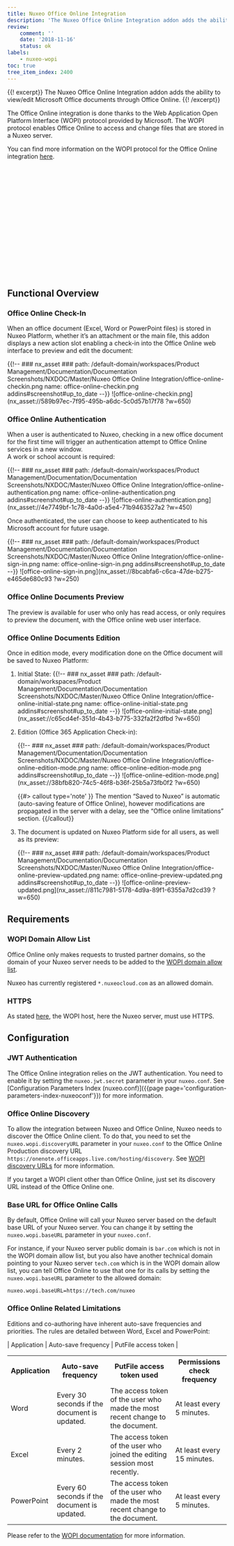 ```yaml
---
title: Nuxeo Office Online Integration
description: 'The Nuxeo Office Online Integration addon adds the ability to view/edit Microsoft Office documents through Office Online.'
review:
    comment: ''
    date: '2018-11-16'
    status: ok
labels:
    - nuxeo-wopi
toc: true
tree_item_index: 2400
---
```


{{! excerpt}}
The Nuxeo Office Online Integration addon adds the ability to view/edit Microsoft Office documents through Office Online.
{{! /excerpt}}

The Office Online integration is done thanks to the Web Application Open Platform Interface (WOPI) protocol provided by Microsoft. The WOPI protocol enables Office Online to access and change files that are stored in a Nuxeo server.

You can find more information on the WOPI protocol for the Office Online integration [here](https://docs.microsoft.com/en-us/microsoft-365/cloud-storage-partner-program/online/).

<script src="https://fast.wistia.com/embed/medias/qvuc7teh6i.jsonp" async></script><script src="https://fast.wistia.com/assets/external/E-v1.js" async></script><span class="wistia_embed wistia_async_qvuc7teh6i popover=true popoverAnimateThumbnail=true" style="display:inline-block;height:250px;position:relative;width:500px">&nbsp;</span>

## Functional Overview

### Office Online Check-In

When an office document (Excel, Word or PowerPoint files) is stored in Nuxeo Platform, whether it’s an attachment or the main file, this addon displays a new action slot enabling a check-in into the Office Online web interface to preview and edit the document:

{{!--     ### nx_asset ###
    path: /default-domain/workspaces/Product Management/Documentation/Documentation Screenshots/NXDOC/Master/Nuxeo Office Online Integration/office-online-checkin.png
    name: office-online-checkin.png
    addins#screenshot#up_to_date
--}}
![office-online-checkin.png](nx_asset://589b97ec-7f95-495b-a6dc-5c0d57b17f78 ?w=650)

### Office Online Authentication

When a user is authenticated to Nuxeo, checking in a new office document for the first time will trigger an authentication attempt to Office Online services in a new window. </br>
A work or school account is required:

{{!--     ### nx_asset ###
    path: /default-domain/workspaces/Product Management/Documentation/Documentation Screenshots/NXDOC/Master/Nuxeo Office Online Integration/office-online-authentication.png
    name: office-online-authentication.png
    addins#screenshot#up_to_date
--}}
![office-online-authentication.png](nx_asset://4e7749bf-1c78-4a0d-a5e4-71b9463527a2 ?w=450)

Once authenticated, the user can choose to keep authenticated to his Microsoft account for future usage.

{{!--     ### nx_asset ###
    path: /default-domain/workspaces/Product Management/Documentation/Documentation Screenshots/NXDOC/Master/Nuxeo Office Online Integration/office-online-sign-in.png
    name: office-online-sign-in.png
    addins#screenshot#up_to_date
--}}
![office-online-sign-in.png](nx_asset://8bcabfa6-c6ca-47de-b275-e465de680c93 ?w=250)

### Office Online Documents Preview

The preview is available for user who only has read access, or only requires to preview the document, with the Office online web user interface.

### Office Online Documents Edition

Once in edition mode, every modification done on the Office document will be saved to Nuxeo Platform:

1. Initial State:
    {{!--     ### nx_asset ###
      path: /default-domain/workspaces/Product Management/Documentation/Documentation Screenshots/NXDOC/Master/Nuxeo Office Online Integration/office-online-initial-state.png
      name: office-online-initial-state.png
      addins#screenshot#up_to_date
    --}}
    ![office-online-initial-state.png](nx_asset://c65cd4ef-351d-4b43-b775-332fa2f2dfbd ?w=650)
1. Edition (Office 365 Application Check-in):

    {{!--     ### nx_asset ###
      path: /default-domain/workspaces/Product Management/Documentation/Documentation Screenshots/NXDOC/Master/Nuxeo Office Online Integration/office-online-edition-mode.png
      name: office-online-edition-mode.png
      addins#screenshot#up_to_date
    --}}
    ![office-online-edition-mode.png](nx_asset://38bfb820-74c5-46f8-b36f-25b5a73fb0f2 ?w=650)

    {{#> callout type='note' }}
    The mention “Saved to Nuxeo” is automatic (auto-saving feature of Office Online), however modifications are propagated in the server with a delay, see the “Office online limitations” section.
    {{/callout}}

1. The document is updated on Nuxeo Platform side for all users, as well as its preview:    

    {{!--     ### nx_asset ###
      path: /default-domain/workspaces/Product Management/Documentation/Documentation Screenshots/NXDOC/Master/Nuxeo Office Online Integration/office-online-preview-updated.png
      name: office-online-preview-updated.png
      addins#screenshot#up_to_date
    --}}
    ![office-online-preview-updated.png](nx_asset://811c7981-5178-4d9a-89f1-6355a7d2cd39 ?w=650)

<!-- TODO
### Office Online Documents Versions Increment
{{!--     ### nx_asset ###
    path: /default-domain/workspaces/Product Management/Documentation/Documentation Screenshots/NXDOC/Master/Nuxeo Office Online Integration/office-online-tracked-version.png
    name: office-online-tracked-version.png
    addins#screenshot#up_to_date
--}}
![office-online-tracked-version.png](nx_asset://a4572e58-6fa2-4a5e-9cd6-235250303a31 ?w=650)

### Co-Authoring
-->

## Requirements

### WOPI Domain Allow List

Office Online only makes requests to trusted partner domains, so the domain of your Nuxeo server needs to be added to the [WOPI domain allow list](https://docs.microsoft.com/en-us/microsoft-365/cloud-storage-partner-program/online/build-test-ship/settings#wopi-domain-allow-list).

Nuxeo has currently registered `*.nuxeocloud.com` as an allowed domain.

### HTTPS

As stated [here](https://docs.microsoft.com/en-us/microsoft-365/cloud-storage-partner-program/online/build-test-ship/environments#production-environment), the WOPI host, here the Nuxeo server, must use HTTPS.

## Configuration

### JWT Authentication

The Office Online integration relies on the JWT authentication. You need to enable it by setting the `nuxeo.jwt.secret` parameter in your `nuxeo.conf`. See [Configuration Parameters Index (nuxeo.conf)]({{page page='configuration-parameters-index-nuxeoconf'}}) for more information.

### Office Online Discovery

To allow the integration between Nuxeo and Office Online, Nuxeo needs to discover the Office Online client. To do that, you need to set the `nuxeo.wopi.discoveryURL` parameter in your `nuxeo.conf` to the Office Online Production discovery URL `https://onenote.officeapps.live.com/hosting/discovery`. See [WOPI discovery URLs](https://docs.microsoft.com/en-us/microsoft-365/cloud-storage-partner-program/online/build-test-ship/environments#wopi-discovery-urls) for more information.

If you target a WOPI client other than Office Online, just set its discovery URL instead of the Office Online one.

### Base URL for Office Online Calls

By default, Office Online will call your Nuxeo server based on the default base URL of your Nuxeo server. You can change it by setting the `nuxeo.wopi.baseURL` parameter in your `nuxeo.conf`.

For instance, if your Nuxeo server public domain is `bar.com` which is not in the WOPI domain allow list, but you also have another technical domain pointing to your Nuxeo server `tech.com` which is in the WOPI domain allow list, you can tell Office Online to use that one for its calls by setting the `nuxeo.wopi.baseURL` parameter to the allowed domain:

```
nuxeo.wopi.baseURL=https://tech.com/nuxeo
```

### Office Online Related Limitations

Editions and co-authoring have inherent auto-save frequencies and priorities.
The rules are detailed between Word, Excel and PowerPoint:

| Application | Auto-save frequency | PutFile access token |

<table>
<tr>
  <th>Application</th>
  <th>Auto-save frequency</th>
  <th>PutFile access token used</th>
  <th>Permissions check frequency</th>
</tr>
<tr>
  <td>Word</td>
  <td>Every 30 seconds if the document is updated.</td>
  <td>The access token of the user who made the most recent change to the document.</td>
  <td>At least every 5 minutes.</td>
</tr>
<tr>
  <td>Excel</td>
  <td>Every 2 minutes.</td>
  <td>The access token of the user who joined the editing session most recently.</td>
  <td>At least every 15 minutes.</td>
</tr>
<tr>
  <td>PowerPoint</td>
  <td>Every 60 seconds if the document is updated.</td>
  <td>The access token of the user who made the most recent change to the document.</td>
  <td>At least every 5 minutes.</td>
</tr>
</table>

Please refer to the [WOPI documentation](https://docs.microsoft.com/en-us/microsoft-365/cloud-storage-partner-program/online/scenarios/coauth) for more information.
